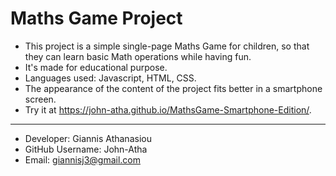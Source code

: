 # Maths Game Project

* This project is a simple single-page Maths Game for children, so that they can learn basic Math operations while having fun.
* It's made for educational purpose.
* Languages used: Javascript, HTML, CSS.
* The appearance of the content of the project fits better in a smartphone screen.
* Try it at https://john-atha.github.io/MathsGame-Smartphone-Edition/.
- - -
* Developer: Giannis Athanasiou
* GitHub Username: John-Atha
* Email: giannisj3@gmail.com
  
